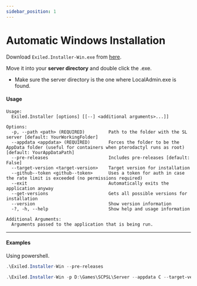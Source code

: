 ```yaml
---
sidebar_position: 1
---
```


# Automatic Windows Installation

Download `Exiled.Installer-Win.exe` from [here](https://github.com/Exiled-Team/EXILED/releases).

Move it into your **server directory** and double click the .exe.
- Make sure the server directory is the one where LocalAdmin.exe is found.

#### Usage
```
Usage:
  Exiled.Installer [options] [[--] <additional arguments>...]]

Options:
  -p, --path <path> (REQUIRED)         Path to the folder with the SL server [default: YourWorkingFolder]
  --appdata <appdata> (REQUIRED)       Forces the folder to be the AppData folder (useful for containers when pterodactyl runs as root) [default: YourAppDataPath]
  --pre-releases                       Includes pre-releases [default: False]
  --target-version <target-version>    Target version for installation
  --github--token <github--token>      Uses a token for auth in case the rate limit is exceeded (no permissions required)
  --exit                               Automatically exits the application anyway
  --get-versions                       Gets all possible versions for installation
  --version                            Show version information
  -?, -h, --help                       Show help and usage information

Additional Arguments:
  Arguments passed to the application that is being run.
```

-----

#### Examples
Using powershell.

```powershell title="Basic installation in the folder you are in"
.\Exiled.Installer-Win --pre-releases
```

```powershell title="Installation in a specific folder, specific version and specific appdata folder"
.\Exiled.Installer-Win -p D:\Games\SCPSL\Server --appdata C --target-version 2.0.8
```